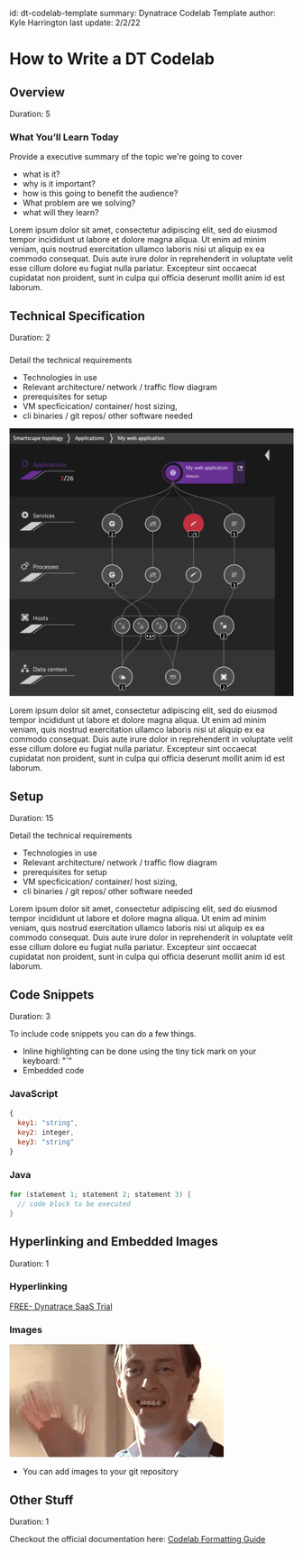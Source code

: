 id: dt-codelab-template
summary: Dynatrace Codelab Template
author: Kyle Harrington
last update: 2/2/22

# How to Write a DT Codelab
<!-- ------------------------ -->
## Overview 
Duration: 5

### What You’ll Learn Today 
Provide a executive summary of the topic we're going to cover 
- what is it?
- why is it important?
- how is this going to benefit the audience?
- What problem are we solving?
- what will they learn? 

Lorem ipsum dolor sit amet, consectetur adipiscing elit, sed do eiusmod tempor incididunt ut labore et dolore magna aliqua. Ut enim ad minim veniam, quis nostrud exercitation ullamco laboris nisi ut aliquip ex ea commodo consequat. Duis aute irure dolor in reprehenderit in voluptate velit esse cillum dolore eu fugiat nulla pariatur. Excepteur sint occaecat cupidatat non proident, sunt in culpa qui officia deserunt mollit anim id est laborum.

<!-- -------------------------->
## Technical Specification 
Duration: 2

### 
Detail the technical requirements 
- Technologies in use
- Relevant architecture/ network / traffic flow diagram
- prerequisites for setup
- VM specficication/ container/  host sizing, 
- cli binaries / git repos/ other software needed 

![I'm a relevant image!](img/smartscape.png)


Lorem ipsum dolor sit amet, consectetur adipiscing elit, sed do eiusmod tempor incididunt ut labore et dolore magna aliqua. Ut enim ad minim veniam, quis nostrud exercitation ullamco laboris nisi ut aliquip ex ea commodo consequat. Duis aute irure dolor in reprehenderit in voluptate velit esse cillum dolore eu fugiat nulla pariatur. Excepteur sint occaecat cupidatat non proident, sunt in culpa qui officia deserunt mollit anim id est laborum.


<!-- -------------------------->
## Setup
Duration: 15

Detail the technical requirements 
- Technologies in use
- Relevant architecture/ network / traffic flow diagram
- prerequisites for setup
- VM specficication/ container/  host sizing, 
- cli binaries / git repos/ other software needed 

Lorem ipsum dolor sit amet, consectetur adipiscing elit, sed do eiusmod tempor incididunt ut labore et dolore magna aliqua. Ut enim ad minim veniam, quis nostrud exercitation ullamco laboris nisi ut aliquip ex ea commodo consequat. Duis aute irure dolor in reprehenderit in voluptate velit esse cillum dolore eu fugiat nulla pariatur. Excepteur sint occaecat cupidatat non proident, sunt in culpa qui officia deserunt mollit anim id est laborum.

<!-- ------------------------ -->
## Code Snippets
Duration: 3

To include code snippets you can do a few things.
- Inline highlighting can be done using the tiny tick mark on your keyboard: "`"
- Embedded code

### JavaScript

```javascript
{
  key1: "string",
  key2: integer,
  key3: "string"
}
```

### Java

```java
for (statement 1; statement 2; statement 3) {
  // code block to be executed
}
```

<!-- ------------------------ -->
## Hyperlinking and Embedded Images
Duration: 1
### Hyperlinking
[FREE- Dynatrace SaaS Trial](https://www.dynatrace.com/trial/)

### Images
![Hi there!](img/waving.gif)
- You can add images to your git repository

<!-- ------------------------ -->
## Other Stuff
Duration: 1

Checkout the official documentation here: [Codelab Formatting Guide](https://github.com/googlecodelabs/tools/blob/master/FORMAT-GUIDE.md)
